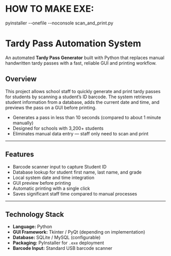 # HOW TO MAKE EXE:
pyinstaller --onefile --noconsole scan_and_print.py

# Tardy Pass Automation System  
An automated **Tardy Pass Generator** built with Python that replaces manual handwritten tardy passes with a fast, reliable GUI and printing workflow.  

## Overview  
This project allows school staff to quickly generate and print tardy passes for students by scanning a student’s ID barcode. The system retrieves student information from a database, adds the current date and time, and previews the pass on a GUI before printing.  

- Generates a pass in less than 10 seconds (compared to about 1 minute manually)  
- Designed for schools with 3,200+ students  
- Eliminates manual data entry — staff only need to scan and print  

---

## Features  
- Barcode scanner input to capture Student ID  
- Database lookup for student first name, last name, and grade  
- Local system date and time integration  
- GUI preview before printing  
- Automatic printing with a single click  
- Saves significant staff time compared to manual processes  

---

## Technology Stack  
- **Language:** Python  
- **GUI Framework:** Tkinter / PyQt (depending on implementation)  
- **Database:** SQLite / MySQL (configurable)  
- **Packaging:** PyInstaller for `.exe` deployment  
- **Barcode Input:** Standard USB barcode scanner  
